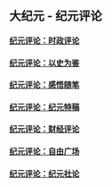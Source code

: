 ## 大纪元 - 纪元评论

#### [纪元评论：时政评论](indexes/nsc1025/README.md?07040330)
#### [纪元评论：以史为鉴](indexes/nsc1028/README.md?07040330)
#### [纪元评论：感悟随笔](indexes/nsc1035/README.md?07040330)
#### [纪元评论：纪元特稿](indexes/nsc424/README.md?07040330)
#### [纪元评论：财经评论](indexes/nsc1026/README.md?07040330)
#### [纪元评论：自由广场](indexes/nsc993/README.md?07040330)
#### [纪元评论：纪元社论](indexes/nsc422/README.md?07040330)
